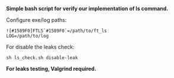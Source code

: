 **Simple bash script for verify our implementation of ls command.**

Configure exe/log paths:
```
![#1589F0]FTLS`#1589F0`=/path/to/ft_ls
LOG=/path/to/log
```

For disable the leaks check:
```
sh ls_check.sh disable-leak
```
**For leaks testing, Valgrind required.**
